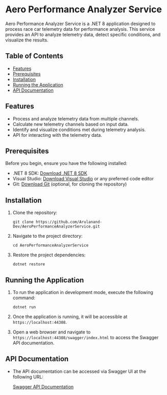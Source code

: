 # Aero Performance Analyzer Service

Aero Performance Analyzer Service is a .NET 8 application designed to process race car telemetry data for performance analysis. This service provides an API to analyze telemetry data, detect specific conditions, and visualize the results.

## Table of Contents

- [Features](#features)
- [Prerequisites](#prerequisites)
- [Installation](#installation)
- [Running the Application](#running-the-application)
- [API Documentation](#api-documentation)

## Features

- Process and analyze telemetry data from multiple channels.
- Calculate new telemetry channels based on input data.
- Identify and visualize conditions met during telemetry analysis.
- API for interacting with the telemetry data.

## Prerequisites

Before you begin, ensure you have the following installed:

- .NET 8 SDK: [Download .NET 8 SDK](https://dotnet.microsoft.com/download/dotnet/8.0)
- Visual Studio: [Download Visual Studio](https://visualstudio.microsoft.com/vs/) or any preferred code editor
- Git: [Download Git](https://git-scm.com/) (optional, for cloning the repository)

## Installation

1. Clone the repository:
   
   `git clone https://github.com/Arulanand-Dev/AeroPerformanceAnalyzerService.git`

2. Navigate to the project directory:
   
   `cd AeroPerformanceAnalyzerService`

3. Restore the project dependencies:
   
   `dotnet restore`

## Running the Application

1. To run the application in development mode, execute the following command:
   
   `dotnet run`

2. Once the application is running, it will be accessible at `https://localhost:44308`.

3. Open a web browser and navigate to `https://localhost:44308/swagger/index.html` to access the Swagger API documentation.

## API Documentation

- The API documentation can be accessed via Swagger UI at the following URL:

   [Swagger API Documentation](https://aeroperformanceanlayzerservice-d2bretahcsexckgf.canadacentral-01.azurewebsites.net/swagger/index.html)
